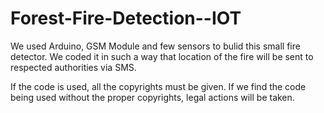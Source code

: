 # Forest-Fire-Detection--IOT
We used Arduino, GSM Module and few sensors to bulid this small fire detector. We coded it in such a way that location of the fire will be sent to respected authorities via SMS.


If the code is used, all the copyrights must be given. 
If we find the code being used without the proper copyrights, legal actions will be taken.

